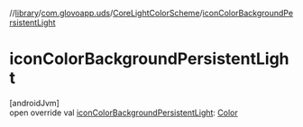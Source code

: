 //[library](../../../index.md)/[com.glovoapp.uds](../index.md)/[CoreLightColorScheme](index.md)/[iconColorBackgroundPersistentLight](icon-color-background-persistent-light.md)

# iconColorBackgroundPersistentLight

[androidJvm]\
open override val [iconColorBackgroundPersistentLight](icon-color-background-persistent-light.md): [Color](https://developer.android.com/reference/kotlin/androidx/compose/ui/graphics/Color.html)
